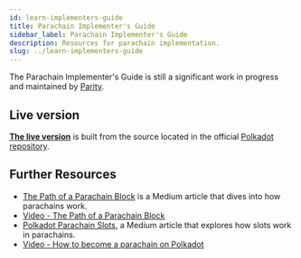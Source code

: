 ```yaml
---
id: learn-implementers-guide
title: Parachain Implementer's Guide
sidebar_label: Parachain Implementer's Guide
description: Resources for parachain implementation.
slug: ../learn-implementers-guide
---
```


The Parachain Implementer's Guide is still a significant work in progress and maintained by
[Parity](../general/glossary.md##parity-technologies).

## Live version

[**The live version**](https://w3f.github.io/parachain-implementers-guide/) is built from the source
located in the official
[Polkadot repository](https://github.com/paritytech/polkadot/tree/master/roadmap/implementers-guide).

## Further Resources

- [The Path of a Parachain Block](https://medium.com/polkadot-network/the-path-of-a-parachain-block-47d05765d7a)
  is a Medium article that dives into how parachains work.
- [Video - The Path of a Parachain Block](https://www.crowdcast.io/e/polkadot-path-of-a-parachain-block?utm_source=profile&utm_medium=profile_web&utm_campaign=profile)
- [Polkadot Parachain Slots](https://polkadot.network/polkadot-parachain-slots/), a Medium article
  that explores how slots work in parachains.
- [Video - How to become a parachain on Polkadot](https://www.youtube.com/watch?v=fYc1yolanoE)
